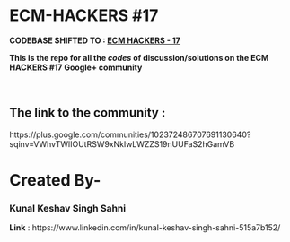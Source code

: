 # ECM-HACKERS #17
<strong> CODEBASE SHIFTED TO : [ECM HACKERS - 17](https://github.com/ecm-hackers)</strong>
<p>
  <strong>
    This is the repo for all the <em>codes</em> of discussion/solutions on the ECM HACKERS #17 Google+ community
  </strong>
    </p><br>
<h2>The link to the community :<br></h2>
https://plus.google.com/communities/102372486707691130640?sqinv=VWhvTWlIOUtRSW9xNklwLWZZS19nUUFaS2hGamVB<br>
<h1>Created By-</h1>
<p><h3><strong>Kunal Keshav Singh Sahni</strong></h3></p>
<div><strong>Link</strong> : https://www.linkedin.com/in/kunal-keshav-singh-sahni-515a7b152/ </div>
